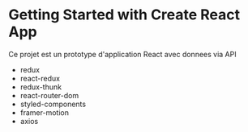 # Getting Started with Create React App

Ce projet est un prototype d'application React avec donnees via API

* redux 
* react-redux 
* redux-thunk
* react-router-dom 
* styled-components 
* framer-motion
* axios